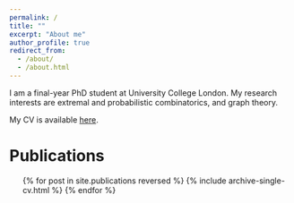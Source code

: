 ```yaml
---
permalink: /
title: ""
excerpt: "About me"
author_profile: true
redirect_from: 
  - /about/
  - /about.html
---
```

I am a final-year PhD student at University College London.
My research interests are extremal and probabilistic combinatorics, and graph theory.

My CV is available [here](https://drive.google.com/file/d/1g62ObAPj2tJpy8D2M2Ghc77YjPoUNKNk/view?usp=sharing).


<style>
ul {
list-style-type: circle;
}
img {
  border: 5px solid #FFFFFF;
}
</style>

[//]: # (* [Publications]&#40;https://kyriakosk.github.io/publications/&#41;)

[//]: # (* [CV]&#40;https://kyriakosk.github.io/cv/&#41; )

[//]: # (* [Talks]&#40;https://kyriakosk.github.io/talks/&#41;)


Publications
======
  <ul>{% for post in site.publications reversed %}
    {% include archive-single-cv.html %}
  {% endfor %}</ul>
